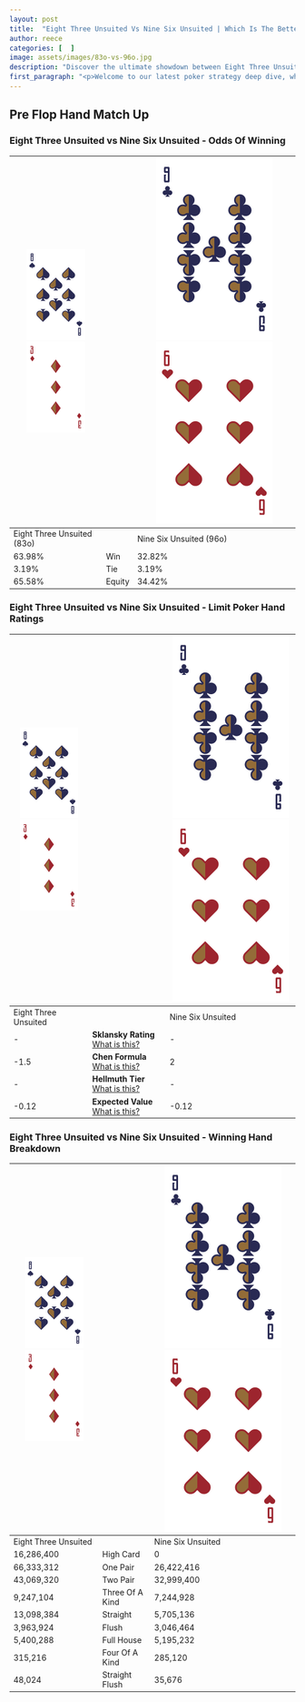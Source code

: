 ```yaml
---
layout: post
title:  "Eight Three Unsuited Vs Nine Six Unsuited | Which Is The Better Hand In Poker? A Complete Guide"
author: reece
categories: [  ]
image: assets/images/83o-vs-96o.jpg
description: "Discover the ultimate showdown between Eight Three Unsuited and Nine Six Unsuited in poker! Uncover the odds, strategies, and scenarios where one hand triumphs over the other. Get ready to up your poker game with this thrilling analysis."
first_paragraph: "<p>Welcome to our latest poker strategy deep dive, where we're pitting two distinct hands against each other in a high-stakes showdown: Eight Three Unsuited vs Nine Six Unsuited.</p><p>In the dynamic world of poker, every decision counts, and knowing which hand holds the upper hand is key to your success at the table.</p><p>In this article, we'll dissect these two hands, explore the scenarios where one dominates the other, and equip you with the knowledge to make strategic choices that can tip the odds in your favor.</p><p>Get ready to unravel the intriguing dynamics of these poker hands and elevate your game to new heights.</p>"
---
```




[comment]: # (sp0)

## Pre Flop Hand Match Up

<div class="table hand-ratings" markdown="1"> 



### Eight Three Unsuited vs Nine Six Unsuited - Odds Of Winning


    
| ![image info](assets/images/hand1/8.png) ![image info](assets/images/hand1/3o.png) |  | ![image info](assets/images/hand2/9.png) ![image info](assets/images/hand2/6o.png) |
| -------- | -------- | -------- |
| Eight Three Unsuited (83o) |  | Nine Six Unsuited (96o) |
| 63.98% | Win | 32.82% |
| 3.19% | Tie | 3.19% |
| 65.58% | Equity | 34.42% |




[comment]: # (sp1)



### Eight Three Unsuited vs Nine Six Unsuited - Limit Poker Hand Ratings


    
| ![image info](assets/images/hand1/8.png) ![image info](assets/images/hand1/3o.png) |  | ![image info](assets/images/hand2/9.png) ![image info](assets/images/hand2/6o.png) |
| -------- | -------- | -------- |
| Eight Three Unsuited |  | Nine Six Unsuited |
| - | **Sklansky Rating** [What is this?](/sklansky-rating-explained) | - |
| -1.5 | **Chen Formula** [What is this?](/chen-formula-explained) | 2 |
| - | **Hellmuth Tier** [What is this?](/Hellmuth-tier-explained) | - |
| -0.12 | **Expected Value** [What is this?](/expected-value-explained) | -0.12 |




[comment]: # (sp2)



### Eight Three Unsuited vs Nine Six Unsuited - Winning Hand Breakdown


    
| ![image info](assets/images/hand1/8.png) ![image info](assets/images/hand1/3o.png) |  | ![image info](assets/images/hand2/9.png) ![image info](assets/images/hand2/6o.png) |
| -------- | -------- | -------- |
| Eight Three Unsuited |  | Nine Six Unsuited |
| 16,286,400 | High Card | 0 |
| 66,333,312 | One Pair | 26,422,416 |
| 43,069,320 | Two Pair | 32,999,400 |
| 9,247,104 | Three Of A Kind | 7,244,928 |
| 13,098,384 | Straight | 5,705,136 |
| 3,963,924 | Flush | 3,046,464 |
| 5,400,288 | Full House | 5,195,232 |
| 315,216 | Four Of A Kind | 285,120 |
| 48,024 | Straight Flush | 35,676 |




[comment]: # (sp3)



</div>

[comment]: # (sp4)



[comment]: # (sp5)

